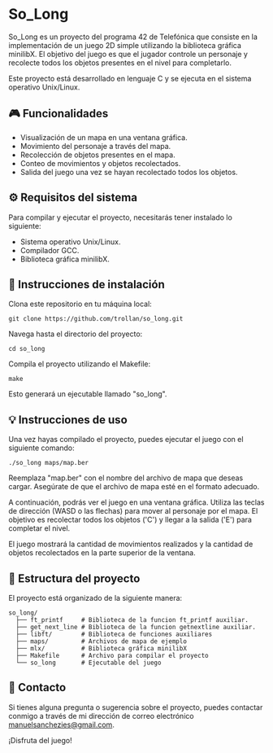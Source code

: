 # So_Long

So_Long es un proyecto del programa 42 de Telefónica que consiste en la implementación de un juego 2D simple utilizando la biblioteca gráfica minilibX. El objetivo del juego es que el jugador controle un personaje y recolecte todos los objetos presentes en el nivel para completarlo.

Este proyecto está desarrollado en lenguaje C y se ejecuta en el sistema operativo Unix/Linux.

## 🎮 Funcionalidades
- Visualización de un mapa en una ventana gráfica.
- Movimiento del personaje a través del mapa.
- Recolección de objetos presentes en el mapa.
- Conteo de movimientos y objetos recolectados.
- Salida del juego una vez se hayan recolectado todos los objetos.

## ⚙️ Requisitos del sistema
Para compilar y ejecutar el proyecto, necesitarás tener instalado lo siguiente:
- Sistema operativo Unix/Linux.
- Compilador GCC.
- Biblioteca gráfica minilibX.

## 🚀 Instrucciones de instalación
Clona este repositorio en tu máquina local:
```
git clone https://github.com/trollan/so_long.git
```
Navega hasta el directorio del proyecto:
```
cd so_long
```
Compila el proyecto utilizando el Makefile:
```
make
```
Esto generará un ejecutable llamado "so_long".

## 💡 Instrucciones de uso
Una vez hayas compilado el proyecto, puedes ejecutar el juego con el siguiente comando:
```
./so_long maps/map.ber
```
Reemplaza "map.ber" con el nombre del archivo de mapa que deseas cargar. Asegúrate de que el archivo de mapa esté en el formato adecuado.

A continuación, podrás ver el juego en una ventana gráfica. Utiliza las teclas de dirección (WASD o las flechas) para mover al personaje por el mapa. El objetivo es recolectar todos los objetos ('C') y llegar a la salida ('E') para completar el nivel.

El juego mostrará la cantidad de movimientos realizados y la cantidad de objetos recolectados en la parte superior de la ventana.

## 📁 Estructura del proyecto
El proyecto está organizado de la siguiente manera:
```
so_long/
  ├── ft_printf     # Biblioteca de la funcion ft_printf auxiliar.
  ├── get_next_line # Biblioteca de la funcion getnextline auxiliar.
  ├── libft/        # Biblioteca de funciones auxiliares
  ├── maps/         # Archivos de mapa de ejemplo
  ├── mlx/          # Biblioteca gráfica minilibX
  ├── Makefile      # Archivo para compilar el proyecto
  └── so_long       # Ejecutable del juego
```

## 📧 Contacto
Si tienes alguna pregunta o sugerencia sobre el proyecto, puedes contactar conmigo a través de mi dirección de correo electrónico manuelsanchezies@gmail.com.

¡Disfruta del juego!

